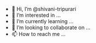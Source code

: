 - 👋 Hi, I’m @shivani-tripurari
- 👀 I’m interested in ...
- 🌱 I’m currently learning ...
- 💞️ I’m looking to collaborate on ...
- 📫 How to reach me ...

<!---
shivani-tripurari/shivani-tripurari is a ✨ special ✨ repository because its `README.md` (this file) appears on your GitHub profile.
You can click the Preview link to take a look at your changes.
--->
